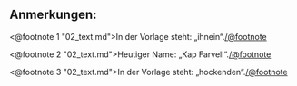 Anmerkungen:
------------

<@footnote 1 "02_text.md">In der Vorlage steht: „ihnein“.</@footnote>

<@footnote 2 "02_text.md">Heutiger Name: „Kap Farvell“.</@footnote>

<@footnote 3 "02_text.md">In der Vorlage steht: „hockenden“.</@footnote>

